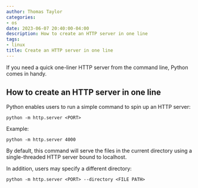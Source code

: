 ```yaml
---
author: Thomas Taylor
categories:
- os
date: 2023-06-07 20:40:00-04:00
description: How to create an HTTP server in one line
tags:
- linux
title: Create an HTTP server in one line
---
```


If you need a quick one-liner HTTP server from the command line, Python comes in handy.

## How to create an HTTP server in one line

Python enables users to run a simple command to spin up an HTTP server:

```shell
python -m http.server <PORT>
```

Example:

```shell
python -m http.server 4000
```

By default, this command will serve the files in the current directory using a single-threaded HTTP server bound to localhost.

In addition, users may specify a different directory:

```shell
python -m http.server <PORT> --directory <FILE PATH>
```
